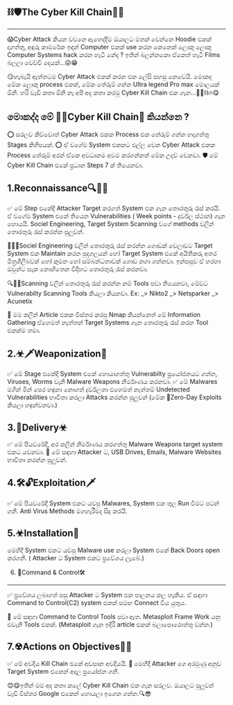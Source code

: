 ## ⛓🛡The Cyber Kill Chain🔗🔐
------------------------------

😱Cyber Attack කියන වචනෙ ඇහෙද්දිම ඔයාලට මතක් වෙන්නෙ Hoodie එකක් දාගත්තු, අඳුරු කාමරේක ඉඳන් Computer එකක් use කරන කෙනෙක් ලොකු ලොකු Computer Systems hack කරන හැටි නේද ? ඉතින් බලන්නකො ඒකෙත් හැටි Films බලලා වෙච්චි දෙයක්...😜😁

😏හැබැයි ඇත්තටම Cyber Attack එකක් කරන එක ලේසි පහසු නෙවෙයි. මොකද මේක ලොකු process එකක්, මේක තේරුම් ගන්න Ultra legend Pro max මොලයක් ඕනි. හරි වැඩි කතා ඕනි නෑ අපි අද කතා කරමු Cyber Kill Chain එක ගැන...🔗🔐⛓🔥😋

මොකද්ද මේ 👨‍💻Cyber Kill Chain🔗 කියන්නෙ ?
-----------------------------------------------------

⭕ සරලව කිව්වොත් Cyber Attack එකක Process එක තේරුම් ගන්න හදාගත්තු Stages කිහිපයක්. 
⭕ ඒ වගේම System එකකට එල්ල වෙන Cyber Attack එකක Process තේරුම් අරන් ඒකෙ අවධානම අවම කරගන්නත් මේක උදව් වෙනවා.
🛡 මේ Cyber Kill Chain එකේ ප්‍රධාන Steps 7 ක් තියෙනවා.

1.Reconnaissance🔍🕵️‍♂️
---------------------------------
✅ මේ Step එකේදි  Attacker Target කරගත් System එක ගැන තොරතුරු රැස් කරයි. ඒ වගේම System එකේ තියෙන Vulnerabilities ( Week points - දුර්වල ස්ථාන) ගැන හොයයි. 
Sociel Engineering, Target System Scanning වගේ methods වලින් තොරතුරු රැස් කරන්න පුලුවන්.

🕵️‍♂️😎Sociel Engineering වලින් තොරතුරු රැස් කරන්න ගොඩක් වෙලාවට Target System එක Maintain කරන පුදගලයන් හෝ Target System එකේ අයිතිකරු අතර මිත්‍රශීලීබවක් හෝ කුමන හෝ සම්බන්ධතාවක් ගොඩ නගා ගන්නවා. ඉන්පසුව ඒ හරහා ඔවුන්ට සැක නොහිතෙන විදිහට තොරතුරු රැස් කරනවා.

🔍🕵️‍♂️Scanning වලින් තොරතුරු රැස් කරන්න නම් Tools පවා තියෙනවා, මේවට Vulnerabilty Scanning Tools කියලා කියනවා.
Ex: _> Nikto2
 _> Netsparker
 _> Acunetix

💠 මම කලින් Article එකක විස්තර කරපු Nmap කියන්නෙත් මේ Information Gathering ඒහෙමත් නැත්තන් Target Systems ගැන තොරතුරු රැස් කරන Tool එකක්ම තමා.

2.☣🗡Weaponization🔫
--------------------------------
✅ මේ Stage එකේදි System එකේ හොයාගත්තු Vulnerabilty ප්‍රයෝජනයට ගන්න, Viruses, Worms වැනි Malware Weapons නිර්මාණය කරනවා.
✅ මේ Malwares මගින් මින් පෙර හඳුනා නොගත් දුර්වලතා එහෙමත් නැත්තම් Undetected Vulnerabilities භාවිතා කරලා Attacks කරන්න පුලුවන් (මේක 🔴Zero-Day Exploits කියලා හඳුන්වනවා.)

3.📩Delivery☣
---------------------------------
✅ මේ පියවරේදී, අර කලින් නිර්මාණය කරගත්තු Malware Weapons target system එකට යවනවා.
🔴 මේ සඳහා Attacker ට, USB Drives, Emails, Malware Websites භාවිතා කරන්න පුලුවන්. 

4.🛠🔓Exploitation🗡
--------------------------------
✅ මේ පියවරේදී System එකට යවපු Malwares, System එක තුල Run වීමට පටන් ගනී. Anti Virus Methods මගහැරීමද සිදු කරයි.

5.☣Installation📲
---------------------------------
මෙහිදී System එකට යවපු Malware use කරලා System එකේ Back Doors open කරගනී.
( Attacker ට System එකට ප්‍රවේශය ලැබේ.)

6. 🔐Command & Control🛠
------------------------------------
✅ ප්‍රවේශය ලබාගත් පසු Attacker ට System එක පාලනය කල හැකිය. 
ඒ සඳහා Command to Control(C2) system එකක් සමඟ Connect විය යුතුය.

🔴 මේ සඳහා Command to Control Tools පවා ඇත. Metasploit Frame Work යනු එවැනි Tools එකක්. (Metasploit ගැන ඉදිරි article එකක් බලාපොරොත්තු වන්න.)

7.☢Actions on Objectives👾🤡
-------------------------------------
✅ මේ අවදිය Kill Chain එකේ අවසාන අවදියයි.
🔴 මෙහිදී Attacker ගෙ අරමුණු අනුව Target System එකෙන් අදාල ප්‍රයෝජන ගනී.

😊😋ඉතින් මම අද කතා කලේ Cyber Kill Chain එක ගැන සරලව. ඔයාලට පුලුවන් වැඩි විස්තර Google එකෙන් හොයලා ඉගෙන ගන්න.🔍😎
